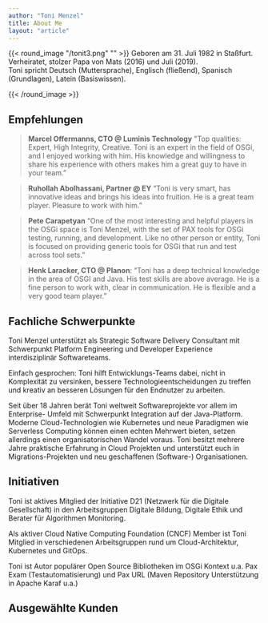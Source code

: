 ```yaml
---
author: "Toni Menzel"
title: About Me
layout: "article"
---
```



{{< round_image "/tonit3.png" "" >}}
Geboren am 31. Juli 1982 in Staßfurt. 
<BR/>
Verheiratet, stolzer Papa von Mats (2016) und Juli (2019).
<BR/>
Toni spricht Deutsch (Muttersprache), Englisch (fließend), Spanisch (Grundlagen), Latein (Basiswissen).

{{< /round_image >}}


## Empfehlungen

> **Marcel Offermanns, CTO @ Luminis Technology** "Top qualities: Expert, High Integrity, Creative. Toni is an expert in the field of OSGi, and I enjoyed working with him. His knowledge and willingness to share his experience with others makes him a great guy to have in your team.”

> **Ruhollah Abolhassani, Partner @ EY**
“Toni is very smart, has innovative ideas and brings his ideas into fruition. He is a great team player. Pleasure to work with him.”

> **Pete Carapetyan** “One of the most interesting and helpful players in the OSGi space is Toni Menzel, with the set of PAX tools for OSGi testing, running, and development. Like no other person or entity, Toni is focused on providing generic tools for OSGi that run and test across tool sets.”

> **Henk Laracker, CTO @ Planon**: “Toni has a deep technical knowledge in the area of OSGI and Java. His test skills are above average. He is a fine person to work with, clear in communication. He is flexible and a very good team player.”
## Fachliche Schwerpunkte
Toni Menzel unterstützt als Strategic Software Delivery Consultant mit Schwerpunkt Platform Engineering und Developer Experience interdisziplinär Softwareteams.

Einfach gesprochen: Toni hilft Entwicklungs-Teams dabei, nicht in Komplexität zu versinken, bessere Technologieentscheidungen zu treffen und kreativ an besseren Lösungen für den Endnutzer zu arbeiten.

Seit über 18 Jahren berät Toni weltweit Softwareprojekte vor allem im Enterprise- Umfeld mit Schwerpunkt Integration auf der Java-Platform.
Moderne Cloud-Technologien wie Kubernetes und neue Paradigmen wie Serverless Computing können einen echten Mehrwert  bieten, setzen allerdings einen organisatorischen Wandel voraus. Toni besitzt mehrere Jahre praktische Erfahrung in Cloud Projekten und unterstützt euch in Migrations-Projekten und neu geschaffenen (Software-) Organisationen.

## Initiativen
Toni ist aktives Mitglied der Initiative D21 (Netzwerk für die Digitale Gesellschaft) in den Arbeitsgruppen Digitale Bildung, Digitale Ethik und Berater für Algorithmen Monitoring. 

Als aktiver Cloud Native Computing Foundation (CNCF) Member ist Toni Mitglied in verschiedenen Arbeitsgruppen rund um Cloud-Architektur, Kubernetes und GitOps.

Toni ist Autor populärer Open Source Bibliotheken im OSGi Kontext u.a. Pax Exam (Testautomatisierung) und Pax URL (Maven Repository Unterstützung in Apache Karaf u.a.)

## Ausgewählte Kunden
